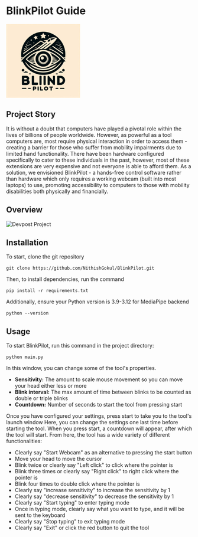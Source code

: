 # BlinkPilot Guide
<img src="BlinkPilot/BlinkPilot/blinkpilot assets/blinkpilot.png" alt="Logo" width="200">

## Project Story
It is without a doubt that computers have played a pivotal role within the lives of billions of people worldwide. However, as powerful as a tool computers are, most require physical interaction in order to access them - creating a barrier for those who suffer from mobility impairments due to limited hand functionality. There have been hardware configured specifically to cater to these individuals in the past, however, most of these extensions are very expensive and not everyone is able to afford them. As a solution, we envisioned BlinkPilot - a hands-free control software rather than hardware which only requires a working webcam (built into most laptops) to use, promoting accessibility to computers to those with mobility disabilities both physically and financially.

## Overview
![Devpost Project](https://devpost.com/software/vislink-visual-link?ref_content=my-projects-tab&ref_feature=my_projects)

## Installation
To start, clone the git repository
```
git clone https://github.com/NithishGokul/BlinkPilot.git 
```
Then, to install dependencies, run the command
```
pip install -r requirements.txt
```
Additionally, ensure your Python version is 3.9-3.12 for MediaPipe backend
```
python --version
```

## Usage
To start BlinkPilot, run this command in the project directory:
```
python main.py
```

In this window, you can change some of the tool's properties.
- **Sensitivity:** The amount to scale mouse movement so you can move your head either less or more
- **Blink interval:** The max amount of time between blinks to be counted as double or triple blinks
- **Countdown:** Number of seconds to start the tool from pressing start

Once you have configured your settings, press start to take you to the tool's launch window
Here, you can change the settings one last time before starting the tool. When you press start, a countdown will appear, after which the tool will start.
From here, the tool has a wide variety of different functionalities:
- Clearly say "Start Webcam" as an alternative to pressing the start button
- Move your head to move the cursor
- Blink twice or clearly say "Left click" to click where the pointer is
- Blink three times or clearly say "Right click" to right click where the pointer is
- Blink four times to double click where the pointer is
- Clearly say "increase sensitivity" to increase the sensitivity by 1
- Clearly say "decrease sensitivity" to decrease the sensitivity by 1
- Clearly say "Start typing" to enter typing mode
- Once in typing mode, clearly say what you want to type, and it will be sent to the keyboard
- Clearly say "Stop typing" to exit typing mode
- Clearly say "Exit" or click the red button to quit the tool

